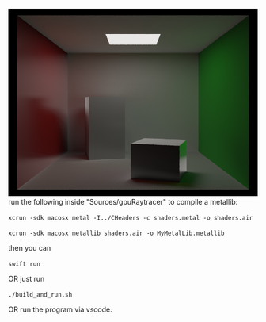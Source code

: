  ![cornell raytrace image](https://github.com/Nishad-Sharma/gpuRaytracer/blob/main/Sources/gpuRaytracer/halton.png)
run the following inside "Sources/gpuRaytracer" to compile a metallib:

```xcrun -sdk macosx metal -I../CHeaders -c shaders.metal -o shaders.air```

```xcrun -sdk macosx metallib shaders.air -o MyMetalLib.metallib```

then you can 

```swift run```

OR just run

```./build_and_run.sh```

OR run the program via vscode.
